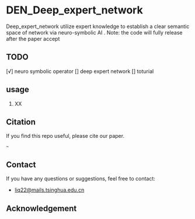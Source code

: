# DEN_Deep_expert_network
Deep_expert_network utilize expert knowledge to establish a clear semantic space of network via neuro-symbolic AI .
Note: the code will fully release after the paper accept
## TODO 
[√] neuro symbolic operator
[] deep expert network
[] toturial
## usage

1. XX


## Citation

If you find this repo useful, please cite our paper.

```
~
```

## Contact
If you have any questions or suggestions, feel free to contact:

- liq22@mails.tsinghua.edu.cn

## Acknowledgement
